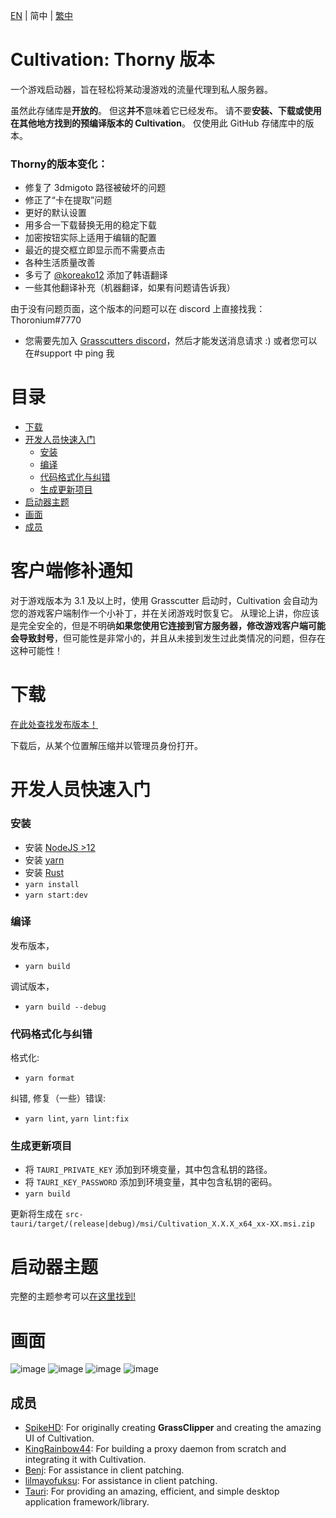 [EN](README.md) | 简中 | [繁中](README_zh-TW.md)

# Cultivation: Thorny 版本

一个游戏启动器，旨在轻松将某动漫游戏的流量代理到私人服务器。

虽然此存储库是**开放的**。 但这**并不**意味着它已经发布。
请不要**安装、下载或使用在其他地方找到的预编译版本的 Cultivation**。 仅使用此 GitHub 存储库中的版本。

### Thorny的版本变化：
 
  - 修复了 3dmigoto 路径被破坏的问题
  - 修正了“卡在提取”问题
  - 更好的默认设置
  - 用多合一下载替换无用的稳定下载
  - 加密按钮实际上适用于编辑的配置
  - 最近的提交框立即显示而不需要点击
  - 各种生活质量改善
  - 多亏了 [@koreako12](https://github.com/koreako12) 添加了韩语翻译
  - 一些其他翻译补充（机器翻译，如果有问题请告诉我）
 
  由于没有问题页面，这个版本的问题可以在 discord 上直接找我：Thoronium#7770
   - 您需要先加入 [Grasscutters discord](https://discord.gg/grasscutter)，然后才能发送消息请求 :) 或者您可以在#support 中 ping 我

# 目录

- [下载](#下载)
- [开发人员快速入门](#开发人员快速入门)
  - [安装](#安装)
  - [编译](#编译)
  - [代码格式化与纠错](#代码格式化与纠错)
  - [生成更新项目](#生成更新项目)
- [启动器主题](#启动器主题)
- [画面](#画面)
- [成员](#成员)

# 客户端修补通知

对于游戏版本为 3.1 及以上时，使用 Grasscutter 启动时，Cultivation 会自动为您的游戏客户端制作一个小补丁，并在关闭游戏时恢复它。 从理论上讲，你应该是完全安全的，但是不明确**如果您使用它连接到官方服务器，修改游戏客户端可能会导致封号**，但可能性是非常小的，并且从未接到发生过此类情况的问题，但存在这种可能性！

# 下载

[在此处查找发布版本！](https://github.com/Grasscutters/Cultivation/releases)

下载后，从某个位置解压缩并以管理员身份打开。

# 开发人员快速入门

### 安装

- 安装 [NodeJS >12](https://nodejs.org/en/)
- 安装 [yarn](https://classic.yarnpkg.com/lang/en/docs/install)
- 安装 [Rust](https://www.rust-lang.org/tools/install)
- `yarn install`
- `yarn start:dev`

### 编译

发布版本，

- `yarn build`

调试版本，

- `yarn build --debug`

### 代码格式化与纠错

格式化:

- `yarn format`

纠错, 修复（一些）错误:

- `yarn lint`, `yarn lint:fix`

### 生成更新项目

- 将 `TAURI_PRIVATE_KEY` 添加到环境变量，其中包含私钥的路径。
- 将 `TAURI_KEY_PASSWORD` 添加到环境变量，其中包含私钥的密码。
- `yarn build`

更新将生成在 `src-tauri/target/(release|debug)/msi/Cultivation_X.X.X_x64_xx-XX.msi.zip`

# 启动器主题

完整的主题参考可以[在这里找到!](/THEMES.md)

# 画面

![image](https://user-images.githubusercontent.com/107363768/221495236-ca1e2f2e-0f85-4765-a5f3-8bdcea299612.png)
![image](https://user-images.githubusercontent.com/107363768/221495246-ea309640-f866-4f50-bda8-f9d916380f92.png)
![image](https://user-images.githubusercontent.com/107363768/221495249-5a1aac39-9e8a-4244-9642-72c2e7be8a69.png)
![image](https://user-images.githubusercontent.com/107363768/221495254-ffbfc24e-ef5d-4e72-9068-a02132381dcc.png)

## 成员

- [SpikeHD](https://github.com/SpikeHD): For originally creating **GrassClipper** and creating the amazing UI of Cultivation.
- [KingRainbow44](https://github.com/KingRainbow44): For building a proxy daemon from scratch and integrating it with Cultivation.
- [Benj](https://github.com/4Benj): For assistance in client patching.
- [lilmayofuksu](https://github.com/lilmayofuksu): For assistance in client patching.
- [Tauri](https://tauri.app): For providing an amazing, efficient, and simple desktop application framework/library.
